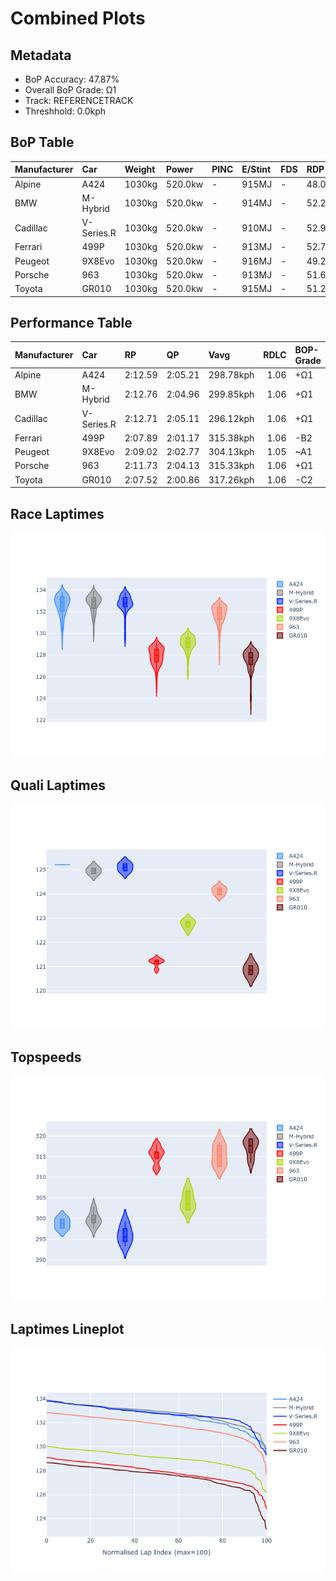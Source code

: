 # Combined Plots

## Metadata

- BoP Accuracy: 47.87%
- Overall BoP Grade: Ω1
- Track: REFERENCETRACK
- Threshhold: 0.0kph

## BoP Table
| Manufacturer   | Car        | Weight   | Power   | PINC   | E/Stint   | FDS   | RDP    | QDP    | TDP   |
|:---------------|:-----------|:---------|:--------|:-------|:----------|:------|:-------|:-------|:------|
| Alpine         | A424       | 1030kg   | 520.0kw | -      | 915MJ     | -     | 48.08% | 25.00% | 0.83% |
| BMW            | M-Hybrid   | 1030kg   | 520.0kw | -      | 914MJ     | -     | 52.24% | 40.00% | 1.43% |
| Cadillac       | V-Series.R | 1030kg   | 520.0kw | -      | 910MJ     | -     | 52.99% | 80.00% | 3.59% |
| Ferrari        | 499P       | 1030kg   | 520.0kw | -      | 913MJ     | -     | 52.77% | 62.50% | 1.33% |
| Peugeot        | 9X8Evo     | 1030kg   | 520.0kw | -      | 916MJ     | -     | 49.25% | 75.00% | 1.24% |
| Porsche        | 963        | 1030kg   | 520.0kw | -      | 913MJ     | -     | 51.62% | 41.67% | 0.96% |
| Toyota         | GR010      | 1030kg   | 520.0kw | -      | 915MJ     | -     | 51.27% | 25.00% | 3.54% |

## Performance Table
| Manufacturer   | Car        | RP      | QP      | Vavg      |   RDLC | BOP-Grade   | Match   |
|:---------------|:-----------|:--------|:--------|:----------|-------:|:------------|:--------|
| Alpine         | A424       | 2:12.59 | 2:05.21 | 298.78kph |   1.06 | +Ω1         | 17.33%  |
| BMW            | M-Hybrid   | 2:12.76 | 2:04.96 | 299.85kph |   1.06 | +Ω1         | 11.43%  |
| Cadillac       | V-Series.R | 2:12.71 | 2:05.11 | 296.12kph |   1.06 | +Ω1         | 8.87%   |
| Ferrari        | 499P       | 2:07.89 | 2:01.17 | 315.38kph |   1.06 | -B2         | 82.80%  |
| Peugeot        | 9X8Evo     | 2:09.02 | 2:02.77 | 304.13kph |   1.05 | ~A1         | 96.97%  |
| Porsche        | 963        | 2:11.73 | 2:04.13 | 315.33kph |   1.06 | +Ω1         | 42.90%  |
| Toyota         | GR010      | 2:07.52 | 2:00.86 | 317.26kph |   1.06 | -C2         | 74.79%  |

## Race Laptimes
![Race Laptimes](images/race_violin.png)

## Quali Laptimes
![Quali Laptimes](images/quali_violin.png)

## Topspeeds
![Topspeeds](images/topspeed_violin.png)

## Laptimes Lineplot
![Laptimes Lineplot](images/laptime_line.png)

